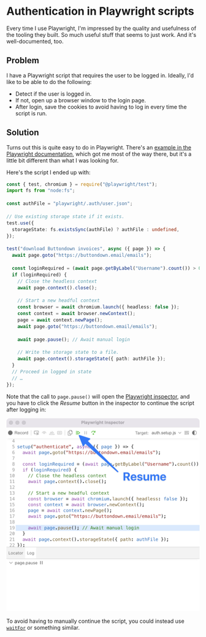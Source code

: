 # Authentication in Playwright scripts

Every time I use Playwright, I'm impressed by the quality and usefulness of the tooling they built. So much useful stuff that seems to just work. And it's well-documented, too.

## Problem

I have a Playwright script that requires the user to be logged in. Ideally, I'd like to be able to do the following:

- Detect if the user is logged in.
- If not, open up a browser window to the login page.
- After login, save the cookies to avoid having to log in every time the script is run.

## Solution

Turns out this is quite easy to do in Playwright. There's an [example in the Playwright documentation](https://playwright.dev/docs/auth), which got me most of the way there, but it's a little bit different than what I was looking for.

Here's the script I ended up with:

```ts
const { test, chromium } = require("@playwright/test");
import fs from "node:fs";

const authFile = "playwright/.auth/user.json";

// Use existing storage state if it exists.
test.use({
  storageState: fs.existsSync(authFile) ? authFile : undefined,
});

test("download Buttondown invoices", async ({ page }) => {
  await page.goto("https://buttondown.email/emails");

  const loginRequired = (await page.getByLabel("Username").count()) > 0;
  if (loginRequired) {
    // Close the headless context
    await page.context().close();

    // Start a new headful context
    const browser = await chromium.launch({ headless: false });
    const context = await browser.newContext();
    page = await context.newPage();
    await page.goto("https://buttondown.email/emails");

    await page.pause(); // Await manual login

    // Write the storage state to a file.
    await page.context().storageState({ path: authFile });
  }
  // Proceed in logged in state
  // …
});
```

Note that the call to `page.pause()` will open the [Playwright inspector](https://playwright.dev/docs/debug#playwright-inspector), and you have to click the _Resume_ button in the inspector to continue the script after logging in:

![Screenshot of the Playwright inspector window, showing the "Resume" button at the top](../images/playwright-inspector.png)

To avoid having to manually continue the script, you could instead use
 [`waitFor`](https://playwright.dev/docs/api/class-locator#locator-wait-for) or something similar.
